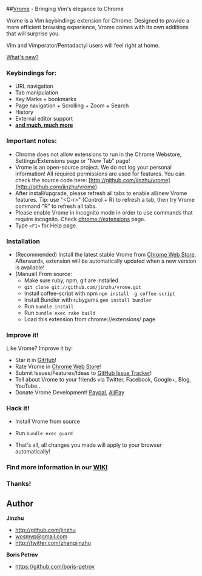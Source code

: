 ##[Vrome](http://github.com/jinzhu/vrome) - Bringing Vim's elegance to Chrome

Vrome is a Vim keybindings extension for Chrome. Designed to provide a more efficient browsing experience, Vrome comes with its own additions that will surprise you.

Vim and Vimperator/Pentadactyl users will feel right at home.

[What's new?](https://github.com/jinzhu/vrome/blob/master/ChangeLog.mkd)

### Keybindings for:

* URL navigation
* Tab manipulation
* Key Marks + bookmarks
* Page navigation + Scrolling + Zoom + Search
* History
* External editor support
* [**and much, much more**](https://github.com/jinzhu/vrome/blob/master/Features.mkd)

### Important notes:

* Chrome does not allow extensions to run in the Chrome Webstore, Settings/Extensions page or "New Tab" page!
* Vrome is an open-source project. We do not log your personal information! All required permissions are used for features. You can check the source code here: [http://github.com/jinzhu/vrome](http://github.com/jinzhu/vrome)
* After install/upgrade, please refresh all tabs to enable all/new Vrome features. Tip: use "\<C-r\>" (Control + R) to refresh a tab, then try Vrome command "R" to refresh all tabs.
* Please enable Vrome in incognito mode in order to use commands that require incognito. Check [chrome://extensions](chrome://extensions) page.
* Type `<F1>` for Help page.

### Installation

* (Recommended) Install the latest stable Vrome from [Chrome Web Store](https://chrome.google.com/webstore/detail/godjoomfiimiddapohpmfklhgmbfffjj/details).
  Afterwards, extension will be automatically updated when a new version is available!
* (Manual) From source:
  + Make sure ruby, npm, git are installed
  + `git clone git://github.com/jinzhu/vrome.git`
  + Install coffee-script with npm `npm install -g coffee-script`
  + Install Bundler with rubygems `gem install bundler`
  + Run `bundle install`
  + Run `bundle exec rake build`
  + Load this extension from chrome://extensions/ page

### Improve it!
Like Vrome? Improve it by:

* Star it in [GitHub](https://github.com/jinzhu/vrome)!
* Rate Vrome in [Chrome Web Store](https://chrome.google.com/webstore/detail/godjoomfiimiddapohpmfklhgmbfffjj/details)!
* Submit Issues/Features/Ideas to [GitHub Issue Tracker](https://github.com/jinzhu/vrome/issues)!
* Tell about Vrome to your friends via Twitter, Facebook, Google+, Blog, YouTube...
* Donate Vrome Development! [Paypal](https://www.paypal.com/cgi-bin/webscr?cmd=_donations&business=wosmvp%40gmail%2ecom&lc=US&item_name=Donate%20Vrome%20Development&no_note=0&currency_code=USD&bn=PP%2dDonationsBF%3abtn_donateCC_LG%2egif%3aNonHostedGuest), [AliPay](https://me.alipay.com/wosmvp)

### Hack it!

* Install Vrome from source
+ Run `bundle exec guard`
* That's all, all changes you made will apply to your browser automatically!


### Find more information in our [WIKI](https://github.com/jinzhu/vrome/wiki)


### Thanks!

## Author ##
**Jinzhu**
 * <http://github.com/jinzhu>
 * <wosmvp@gmail.com>
 * <http://twitter.com/zhangjinzhu>

**Boris Petrov**
 * <https://github.com/boris-petrov>
